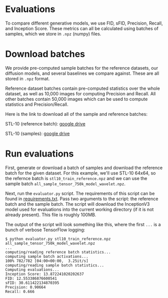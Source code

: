 # Evaluations

To compare different generative models, we use FID, sFID, Precision, Recall, and Inception Score. These metrics can all be calculated using batches of samples, which we store in `.npz` (numpy) files.

# Download batches

We provide pre-computed sample batches for the reference datasets, our diffusion models, and several baselines we compare against. These are all stored in `.npz` format.

Reference dataset batches contain pre-computed statistics over the whole dataset, as well as 10,000 images for computing Precision and Recall. All other batches contain 50,000 images which can be used to compute statistics and Precision/Recall.

Here is the link to download all of the sample and reference batches:

STL-10 (reference batch): [google drive](https://drive.google.com/file/d/15pQV8pkuna3TV6CTxqU2-M_KIcROCQ8s/view?usp=sharing)

STL-10 (samples): [google drive](https://drive.google.com/file/d/1fu81uk-jNb_DjTfTWrZBgSqTmWRFF7NM/view?usp=sharing)



# Run evaluations

First, generate or download a batch of samples and download the reference batch for the given dataset. For this example, we'll use STL-10 64x64, so the refernce batch is `stl10_train_reference.npz` and we can use the sample batch `all_sample_tensor_750k_model_wavelet.npz`.

Next, run the `evaluator.py` script. The requirements of this script can be found in [requirements.txt](requirements.txt). Pass two arguments to the script: the reference batch and the sample batch. The script will download the InceptionV3 model used for evaluations into the current working directory (if it is not already present). This file is roughly 100MB.

The output of the script will look something like this, where the first `...` is a bunch of verbose TensorFlow logging:

```
$ python evaluator.py stl10_train_reference.npz all_sample_tensor_750k_model_wavelet.npz
...
computing/reading reference batch statistics...
computing sample batch activations...
100% 782/782 [04:00<00:00,  3.25it/s]
computing/reading sample batch statistics...
Computing evaluations...
Inception Score: 13.872241020202637
FID: 12.553386876600541
sFID: 30.611422134870395
Precision: 0.90664
Recall: 0.666
```
